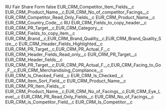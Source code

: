 <?xml version="1.0" encoding="UTF-8"?>
<CustomMetadata xmlns="http://soap.sforce.com/2006/04/metadata" xmlns:xsi="http://www.w3.org/2001/XMLSchema-instance" xmlns:xsd="http://www.w3.org/2001/XMLSchema">
    <label>RU Fair Share Form</label>
    <protected>false</protected>
    <values>
        <field>EUR_CRM_Competitor_Item_Fields__c</field>
        <value xsi:type="xsd:string">EUR_CRM_Product_Name__c,EUR_CRM_No_of_competitor_Facings__c</value>
    </values>
    <values>
        <field>EUR_CRM_Competitor_Read_Only_Fields__c</field>
        <value xsi:type="xsd:string">EUR_CRM_Product_Name__c</value>
    </values>
    <values>
        <field>EUR_CRM_Country_Code__c</field>
        <value xsi:type="xsd:string">RU</value>
    </values>
    <values>
        <field>EUR_CRM_Fields_to_copy_header__c</field>
        <value xsi:type="xsd:string">EUR_CRM_PR_Target__c,EUR_CRM_Category__c</value>
    </values>
    <values>
        <field>EUR_CRM_Fields_to_copy_item__c</field>
        <value xsi:type="xsd:string">EUR_CRM_Brand__c,EUR_CRM_Brand_Quality__c,EUR_CRM_Brand_Quality_Size__c</value>
    </values>
    <values>
        <field>EUR_CRM_Header_Fields_Highlighted__c</field>
        <value xsi:type="xsd:string">EUR_CRM_PR_Target__c,EUR_CRM_PR_Actual_F__c</value>
    </values>
    <values>
        <field>EUR_CRM_Header_Fields_Read_only__c</field>
        <value xsi:type="xsd:string">EUR_CRM_PR_Target__c</value>
    </values>
    <values>
        <field>EUR_CRM_Header_fields__c</field>
        <value xsi:type="xsd:string">EUR_CRM_PR_Target__c,EUR_CRM_PR_Actual_F__c,EUR_CRM_Facing_to_Go_F__c,EUR_CRM_Merchandising_Compliance__c</value>
    </values>
    <values>
        <field>EUR_CRM_Is_Checked_Field__c</field>
        <value xsi:type="xsd:string">EUR_CRM_Is_Checked__c</value>
    </values>
    <values>
        <field>EUR_CRM_Item_Sort_Field__c</field>
        <value xsi:type="xsd:string">EUR_CRM_Product_Name__c</value>
    </values>
    <values>
        <field>EUR_CRM_PR_Item_Fields__c</field>
        <value xsi:type="xsd:string">EUR_CRM_Product_Name__c,EUR_CRM_No_of_Facings__c,EUR_CRM_Eye_Level__c</value>
    </values>
    <values>
        <field>EUR_CRM_PR_Read_Only_Fields__c</field>
        <value xsi:type="xsd:string">EUR_CRM_No_of_Facings__c</value>
    </values>
    <values>
        <field>EUR_CRM_is_Competitor_Field__c</field>
        <value xsi:type="xsd:string">EUR_CRM_Is_Competitor__c</value>
    </values>
</CustomMetadata>
